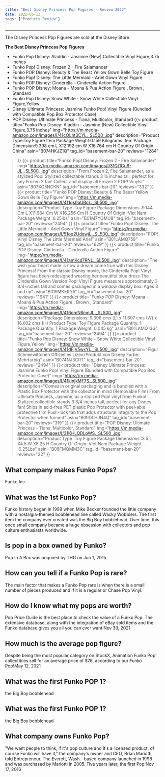 ```yaml
---
title: "Best Disney Princess Pop Figures - Review 2022"
date: 2022-06-13
tags: ["Products Review"]
---
```


---


The Disney Princess Pop Figures are sold at the Disney Store.

**The Best Disney Princess Pop Figures**
* Funko Pop Disney: Aladdin - Jasmine (New) Collectible Vinyl Figure,3.75 inches
* Funko Pop! Disney: Frozen 2 - Fire Salamander
* Funko POP Disney: Beauty & The Beast Yellow Gown Belle Toy Figure
* Funko Pop! Disney: The Little Mermaid - Ariel Gown Vinyl Figure
* Funko POP Disney: Cinderella - Cinderella Action Figure
* Funko POP Disney: Moana - Moana & Pua Action Figure , Brown , Standard
* Funko Pop Disney: Snow White - Snow White Collectible Vinyl Figure,Yellow
* Disney Ultimate Princess: Jasmine Funko Pop! Vinyl Figure (Bundled with Compatible Pop Box Protector Case)
* POP Disney: Ultimate Princess - Tiana, Multicolor, Standard
{{< product 
title="Funko Pop Disney: Aladdin - Jasmine (New) Collectible Vinyl Figure,3.75 inches"
img="https://m.media-amazon.com/images/I/41cOLht3CYL._SL500_.jpg"
description="Product Type:Toy Figure Item Package Weight:0.159 Kilograms Item Package Dimension:9.398 cm L X12.192 cm W X16.764 cm H Country Of Origin: China"
asin="B074HKJZ1Q"
tag_id="basement-bar-20"
reviews="1284"
>}} 
{{< product 
title="Funko Pop! Disney: Frozen 2 - Fire Salamander"
img="https://m.media-amazon.com/images/I/31Qt1Cu6-JL._SL500_.jpg"
description="From Frozen 2, Fire Salamander, as a stylized Pop! Stylized collectable stands 3 ¾ inches tall, perfect for any Frozen 2 fan! Collect and display all Frozen 2 POP! Vinyls!"
asin="B07XG5NCKN"
tag_id="basement-bar-20"
reviews="332"
>}} 
{{< product 
title="Funko POP Disney: Beauty & The Beast Yellow Gown Belle Toy Figure"
img="https://m.media-amazon.com/images/I/411gs0aUBdL._SL500_.jpg"
description="Product Type :Toy Figure Package Dimensions :9.144 Cm L X11.684 Cm W X16.256 Cm H Country Of Origin :Viet Nam Package Weight :0.25lbs"
asin="B01M7YOMU8"
tag_id="basement-bar-20"
reviews="2494"
>}} 
{{< product 
title="Funko Pop! Disney: The Little Mermaid - Ariel Gown Vinyl Figure"
img="https://m.media-amazon.com/images/I/51oq2UdgwjL._SL500_.jpg"
description="POP! Vinyl Disney The Little Mermaid Ariel"
asin="B01LAMQ758"
tag_id="basement-bar-20"
reviews="629"
>}} 
{{< product 
title="Funko POP Disney: Cinderella - Cinderella Action Figure"
img="https://m.media-amazon.com/images/I/41amKcd7RNL._SL500_.jpg"
description="The wish your heart made is now a dream come true with this Disney Princess! From the classic Disney movie, the Cinderella Pop! Vinyl figure has been redesigned wearing her beautiful blue dress The Cinderella Gown Version Pop! Vinyl Figure measures approximately 3 3/4-inches tall and comes packaged in a window display box. Ages 3 and up"
asin="B019MKEKYA"
tag_id="basement-bar-20"
reviews="1641"
>}} 
{{< product 
title="Funko POP Disney: Moana - Moana & Pua Action Figure , Brown , Standard"
img="https://m.media-amazon.com/images/I/416omN6pmJL._SL500_.jpg"
description="Package Dimensions: 9.398 cms (L) x 11.607 cms (W) x 16.002 cms (H) Product Type: Toy Figure Package Quantity: 1 Package Quantity: 1 Package Weight: 0.045 kg"
asin="B01LAMQ13G"
tag_id="basement-bar-20"
reviews="2494"
>}} 
{{< product 
title="Funko Pop Disney: Snow White - Snow White Collectible Vinyl Figure,Yellow"
img="https://m.media-amazon.com/images/I/41dFjV5wxYL._SL500_.jpg"
description="Figur Schneewittchen Offizielles LizenzProdukt von Disney Farbe: Mehrfarbig"
asin="B074NJ3CRT"
tag_id="basement-bar-20"
reviews="2494"
>}} 
{{< product 
title="Disney Ultimate Princess: Jasmine Funko Pop! Vinyl Figure (Bundled with Compatible Pop Box Protector Case)"
img="https://m.media-amazon.com/images/I/41kjnjkMF7S._SL500_.jpg"
description="Comes in original packaging and is bundled with a Plastic Box Protector with the collector in mind (Removable Film) From Ultimate Princess, Jasmine, as a stylized Pop! vinyl from Funko! Stylized collectible stands 3 3/4 inches tall, perfect for any Disney fan! Ships in acid-free PET plastic Pop Protector with peel-able protective film Push-lock tab that adds structural integrity to the Pop Protector when formed"
asin="B09DLHJN4Q"
tag_id="basement-bar-20"
reviews="319"
>}} 
{{< product 
title="POP Disney: Ultimate Princess - Tiana, Multicolor, Standard"
img="https://m.media-amazon.com/images/I/31KHLQDLpWS._SL500_.jpg"
description="Product Type :Toy Figure Package Dimensions :3.5  L X4.5  W X6.25  H Country Of Origin :Viet Nam Package Weight :0.25Lbs"
asin="B08FMQMM3C"
tag_id="basement-bar-20"
reviews="22"
>}} 
## What company makes Funko Pops?
Funko Inc.

## What was the 1st Funko Pop?
Funko history began in 1998 when Mike Becker founded the little company with a nostalgia-themed bobblehead line called Wacky Wobblers. The first item the company ever created was the Big Boy bobblehead. Over time, this once small company became a huge obsession with collectors and pop culture enthusiasts worldwide.

## Is pop in a box owned by Funko?
Pop In A Box was acquired by THG on Jun 1, 2015 .

## How can you tell if a Funko Pop is rare?
The main factor that makes a Funko Pop rare is when there is a small number of pieces produced and if it is a regular or Chase Pop Vinyl.

## How do I know what my pops are worth?
Pop Price Guide is the best place to check the value of a Funko Pop. The extensive database, along with the integration of eBay sold items and the Funko database gives you all you can ever want.Nov 30, 2021

## How much is the average pop figure?
Despite being the most popular category on StockX, Animation Funko Pop! collectibles sell for an average price of $76, according to our Funko Pop!May 12, 2021

## What was the first Funko POP 1?
the Big Boy bobblehead

## What was the first Funko POP 1?
the Big Boy bobblehead

## What company owns Funko Pop?
"We want people to think, if it's pop culture and it's a licensed product, of course Funko will have it," the company's owner and CEO, Brian Mariotti, told Entrepreneur. The Everett, Wash. -based company launched in 1998 and was purchased by Mariotti in 2005. Five years later, the first Pop!Nov 17, 2016

